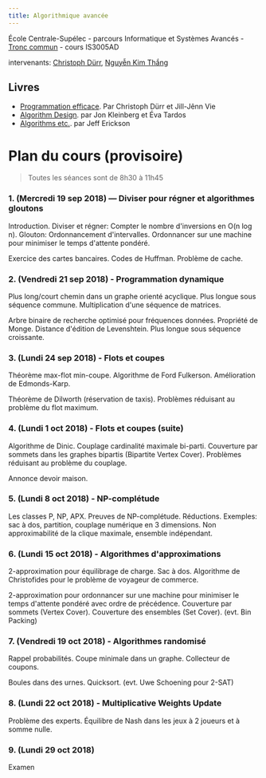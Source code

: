 ```yaml
---
title: Algorithmique avancée
---
```


École Centrale-Supélec - parcours Informatique et Systèmes Avancés - [Tronc commun](http://www.isia.ecp.fr/welcome_to_www_ecp_fr_cms_site_isia/isia___formation/cours_tronc_commun) - cours IS3005AD

intervenants: [Christoph Dürr](http://www-desir.lip6.fr/~durrc/), [Nguyễn Kim Thắng](https://www.ibisc.univ-evry.fr/~thang/)

## Livres

- [Programmation efficace](http://tryalgo.org/book/). Par Christoph Dürr et Jill-Jênn Vie
- [Algorithm Design](http://www.cs.princeton.edu/~wayne/kleinberg-tardos/). par Jon Kleinberg et Éva Tardos
- [Algorithms etc.](http://jeffe.cs.illinois.edu/teaching/algorithms/). par Jeff Erickson

# Plan du cours (provisoire)

> Toutes les séances sont de 8h30 à 11h45

### 1. (Mercredi 19 sep 2018) — Diviser pour régner et algorithmes gloutons

Introduction.  Diviser et régner: Compter le nombre d'inversions en O(n log n).
Glouton: Ordonnancement d'intervalles.  Ordonnancer sur une machine pour minimiser le temps d'attente pondéré.

Exercice des cartes bancaires.
Codes de Huffman.
Problème de cache.

### 2. (Vendredi 21 sep 2018) - Programmation dynamique

Plus long/court chemin dans un graphe orienté acyclique.
Plus longue sous séquence commune.
Multiplication d'une séquence de matrices.

Arbre binaire de recherche optimisé pour fréquences données. Propriété de Monge.
Distance d'édition de Levenshtein.
Plus longue sous séquence croissante.


### 3. (Lundi 24 sep 2018) - Flots et coupes

Théorème max-flot min-coupe.
Algorithme de Ford Fulkerson.
Amélioration de Edmonds-Karp.

Théorème de Dilworth (réservation de taxis).
Problèmes réduisant au problème du flot maximum.

### 4. (Lundi 1 oct 2018) - Flots et coupes (suite)

Algorithme de Dinic.
Couplage cardinalité maximale bi-parti.
Couverture par sommets dans les graphes bipartis (Bipartite Vertex Cover).
Problèmes réduisant au problème du couplage.

Annonce devoir maison.

### 5. (Lundi 8 oct 2018) - NP-complétude

Les classes P, NP, APX.  Preuves de NP-complétude.
Réductions.
Exemples: sac à dos, partition, couplage numérique en 3 dimensions.
Non approximabilité de la clique maximale, ensemble indépendant.

### 6. (Lundi 15 oct 2018) - Algorithmes d'approximations

2-approximation pour équilibrage de charge.
Sac à dos.
Algorithme de Christofides pour le problème de voyageur de commerce.

2-approximation pour ordonnancer sur une machine pour minimiser le temps d'attente pondéré avec ordre de précédence.
Couverture par sommets (Vertex Cover).
Couverture des ensembles (Set Cover).
(evt. Bin Packing)

### 7. (Vendredi 19 oct 2018) - Algorithmes randomisé

Rappel probabilités.
Coupe minimale dans un graphe.
Collecteur de coupons.

Boules dans des urnes.
Quicksort. (evt. Uwe Schoening pour 2-SAT)

### 8. (Lundi 22 oct 2018) - Multiplicative Weights Update

Problème des experts.
Équilibre de Nash dans les jeux à 2 joueurs et à somme nulle.

### 9. (Lundi 29 oct 2018)

Examen
